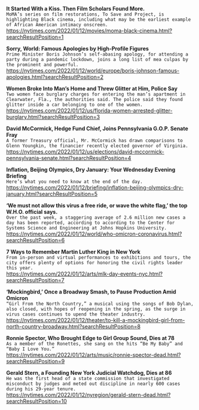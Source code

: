 **It Started With a Kiss. Then Film Scholars Found More.**\
`MoMA’s series on film restorations, To Save and Project, is highlighting Black cinema, including what may be the earliest example of African American intimacy onscreen.`\
https://nytimes.com/2022/01/12/movies/moma-black-cinema.html?searchResultPosition=1

**Sorry, World: Famous Apologies by High-Profile Figures**\
`Prime Minister Boris Johnson’s self-abasing apology, for attending a party during a pandemic lockdown, joins a long list of mea culpas by the prominent and powerful.`\
https://nytimes.com/2022/01/12/world/europe/boris-johnson-famous-apologies.html?searchResultPosition=2

**Women Broke Into Man’s Home and Threw Glitter at Him, Police Say**\
`Two women face burglary charges for entering the man’s apartment in Clearwater, Fla., the authorities said. The police said they found glitter inside a car belonging to one of the women.`\
https://nytimes.com/2022/01/12/us/florida-women-arrested-glitter-burglary.html?searchResultPosition=3

**David McCormick, Hedge Fund Chief, Joins Pennsylvania G.O.P. Senate Fray**\
`A former Treasury official, Mr. McCormick has drawn comparisons to Glenn Youngkin, the financier recently elected governor of Virginia.`\
https://nytimes.com/2022/01/12/us/elections/david-mccormick-pennsylvania-senate.html?searchResultPosition=4

**Inflation, Beijing Olympics, Dry January: Your Wednesday Evening Briefing**\
`Here’s what you need to know at the end of the day.`\
https://nytimes.com/2022/01/12/briefing/inflation-beijing-olympics-dry-january.html?searchResultPosition=5

**‘We must not allow this virus a free ride, or wave the white flag,’ the top W.H.O. official says.**\
`Over the past week, a staggering average of 2.6 million new cases a day has been reported, according to according to the Center for Systems Science and Engineering at Johns Hopkins University.`\
https://nytimes.com/2022/01/12/world/who-omicron-coronavirus.html?searchResultPosition=6

**7 Ways to Remember Martin Luther King in New York**\
`From in-person and virtual performances to exhibitions and tours, the city offers plenty of options for honoring the civil rights leader this year.`\
https://nytimes.com/2022/01/12/arts/mlk-day-events-nyc.html?searchResultPosition=7

**‘Mockingbird,’ Once a Broadway Smash, to Pause Production Amid Omicron**\
`“Girl From the North Country,” a musical using the songs of Bob Dylan, also closed, with hopes of reopening in the spring, as the surge in virus cases continues to upend the theater industry.`\
https://nytimes.com/2022/01/12/theater/to-kill-a-mockingbird-girl-from-north-country-broadway.html?searchResultPosition=8

**Ronnie Spector, Who Brought Edge to Girl Group Sound, Dies at 78**\
`As a member of the Ronettes, she sang on the hits “Be My Baby” and “Baby I Love You.”`\
https://nytimes.com/2022/01/12/arts/music/ronnie-spector-dead.html?searchResultPosition=9

**Gerald Stern, a Founding New York Judicial Watchdog, Dies at 86**\
`He was the first head of a state commission that investigated misconduct by judges and meted out discipline in nearly 600 cases during his 29-year tenure.`\
https://nytimes.com/2022/01/12/nyregion/gerald-stern-dead.html?searchResultPosition=10

